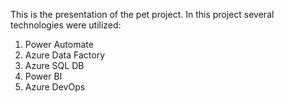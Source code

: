 This is the presentation of the pet project.
In this project several technologies were utilized:
1) Power Automate
2) Azure Data Factory
3) Azure SQL DB
4) Power BI
5) Azure DevOps